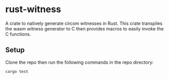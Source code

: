 # rust-witness

A crate to natively generate circom witnesses in Rust. This crate transpiles the wasm witness generator to C then provides macros to easily invoke the C functions.

## Setup

Clone the repo then run the following commands in the repo directory:

```sh
cargo test
```

